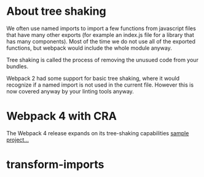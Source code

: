 

# About tree shaking
We often use named imports to import a few functions from javascript files that have many other exports (for example an index.js file for a library that has many components).
 Most of the time we do not use all of the exported functions, but webpack would include the whole module anyway.

Tree shaking is called the process of removing the unusued code from your bundles.

Webpack 2 had some support for basic tree shaking, where it would recognize if a named import is not used in the current file. However this is now covered anyway by your linting tools anyway.


# Webpack 4 with CRA
The Webpack 4 release expands on its tree-shaking capabilities
[sample project...](./webpack-4)

# transform-imports
